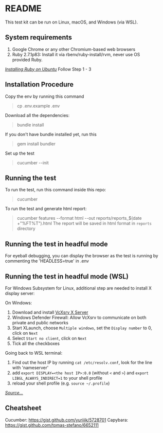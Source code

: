# README
This test kit can be run on Linux, macOS, and Windows (via WSL).

## System requirements

1. Google Chrome or any other Chromium-based web browsers
2. Ruby 2.7.1p83: Install it via rbenv/ruby-install/rvm, never use OS provided Ruby.

[*Installing Ruby on Ubuntu*](https://www.digitalocean.com/community/tutorials/how-to-install-ruby-on-rails-with-rbenv-on-ubuntu-20-04) Follow Step 1 - 3
## Installation Procedure
Copy the env by running this command
> cp .env.example .env

Download all the dependencies:
> bundle install

If you don't have bundle installed yet, run this
> gem install bundler

Set up the test
> cucumber --init

## Running the test
To run the test, run this command inside this repo:
> cucumber

To run the test and generate html report:
> cucumber features --format html --out reports/reports_$(date +"%FT%T").html
The report will be saved in html format in `reports` directory

## Running the test in headful mode

For eyeball debugging, you can display the browser as the test is running by commenting the 'HEADLESS=true' in .env

## Running the test in headful mode (WSL)

For Windows Subsystem for Linux, additional step are needed to install X display server:

On Windows:

1. Download and install [VcXsrv X Server](https://sourceforge.net/projects/vcxsrv/)
2. Windows Defender Firewall: Allow VcXsrv to communicate on both private and public networks
3. Start XLaunch, choose `Multiple windows`, set the `Display number` to 0, click on `Next`
4. Select `Start no client`, click on `Next`
5. Tick all the checkboxes

Going back to WSL terminal:

1. Find out the host IP by running `cat /etc/resolv.conf`, look for the line with 'nameserver'
2. add `export DISPLAY=<the host IP>:0.0` (without `<` and `>`) and `export LIBGL_ALWAYS_INDIRECT=1` to your shell profile
3. reload your shell profile (e.g. `source ~/.profile`)

[*Source...*](https://www.youtube.com/watch?v=4SZXbl9KVsw)

## Cheatsheet
Cucumber: https://gist.github.com/yuriiik/5728701
Capybara: https://gist.github.com/tomas-stefano/6652111
